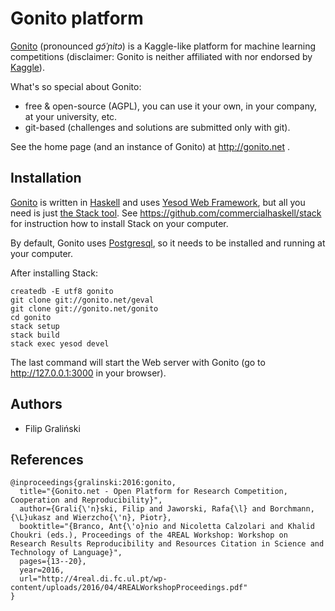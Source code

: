 Gonito platform
===============

[Gonito](http://gonito.net) (pronounced _ɡɔ̃ˈɲitɔ_) is a Kaggle-like
platform for machine learning competitions (disclaimer: Gonito is
neither affiliated with nor endorsed by [Kaggle](https://www.kaggle.com)).


What's so special about Gonito:

  * free & open-source (AGPL), you can use it your own, in your
    company, at your university, etc.
  * git-based (challenges and solutions are submitted only with git).

See the home page (and an instance of Gonito) at http://gonito.net .

Installation
------------

[Gonito](http://gonito.net) is written in [Haskell](https://www.haskell.org) and uses
[Yesod Web Framework](http://www.yesodweb.com/), but all you need is
just [the Stack tool](https://github.com/commercialhaskell/stack). See https://github.com/commercialhaskell/stack
for instruction how to install Stack on your computer.

By default, Gonito uses [Postgresql](http://www.postgresql.org/), so it needs to be installed and running at your computer.

After installing Stack:

    createdb -E utf8 gonito
    git clone git://gonito.net/geval
    git clone git://gonito.net/gonito
    cd gonito
    stack setup
    stack build
    stack exec yesod devel

The last command will start the Web server with Gonito (go to
http://127.0.0.1:3000 in your browser).

Authors
-------

* Filip Graliński

References
----------

    @inproceedings{gralinski:2016:gonito,
      title="{Gonito.net - Open Platform for Research Competition, Cooperation and Reproducibility}",
      author={Grali{\'n}ski, Filip and Jaworski, Rafa{\l} and Borchmann, {\L}ukasz and Wierzcho{\'n}, Piotr},
      booktitle="{Branco, Ant{\'o}nio and Nicoletta Calzolari and Khalid Choukri (eds.), Proceedings of the 4REAL Workshop: Workshop on Research Results Reproducibility and Resources Citation in Science and Technology of Language}",
      pages={13--20},
      year=2016,
      url="http://4real.di.fc.ul.pt/wp-content/uploads/2016/04/4REALWorkshopProceedings.pdf"
    }
